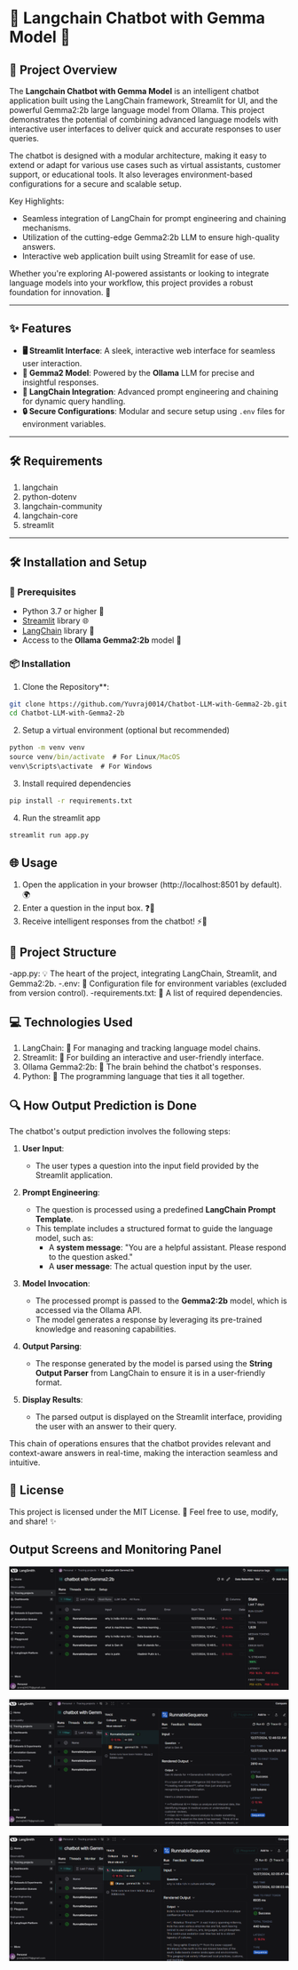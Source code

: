 # 🌟 Langchain Chatbot with Gemma Model 🌟

## 📖 Project Overview

The **Langchain Chatbot with Gemma Model** is an intelligent chatbot application built using the LangChain framework, Streamlit for UI, and the powerful Gemma2:2b large language model from Ollama. This project demonstrates the potential of combining advanced language models with interactive user interfaces to deliver quick and accurate responses to user queries.

The chatbot is designed with a modular architecture, making it easy to extend or adapt for various use cases such as virtual assistants, customer support, or educational tools. It also leverages environment-based configurations for a secure and scalable setup.

Key Highlights:
- Seamless integration of LangChain for prompt engineering and chaining mechanisms.
- Utilization of the cutting-edge Gemma2:2b LLM to ensure high-quality answers.
- Interactive web application built using Streamlit for ease of use.

Whether you're exploring AI-powered assistants or looking to integrate language models into your workflow, this project provides a robust foundation for innovation. 🌟

---

## ✨ Features

- **🖥️ Streamlit Interface**: A sleek, interactive web interface for seamless user interaction.  
- **🤖 Gemma2 Model**: Powered by the **Ollama** LLM for precise and insightful responses.  
- **🔗 LangChain Integration**: Advanced prompt engineering and chaining for dynamic query handling.  
- **🔒 Secure Configurations**: Modular and secure setup using `.env` files for environment variables.  

---

## 🛠️ Requirements
1. langchain
2. python-dotenv
3. langchain-community
4. langchain-core
5. streamlit

---

## 🛠️ Installation and Setup

### 🔑 Prerequisites

- Python 3.7 or higher 🐍  
- [Streamlit](https://streamlit.io/) library 🌐  
- [LangChain](https://langchain.com/) library 🔗  
- Access to the **Ollama Gemma2:2b** model 🤖  

### 📦 Installation

1. Clone the Repository**:
```bash
git clone https://github.com/Yuvraj0014/Chatbot-LLM-with-Gemma2-2b.git
cd Chatbot-LLM-with-Gemma2-2b
```

2. Setup a virtual environment (optional but recommended)
```cmd
python -m venv venv
source venv/bin/activate  # For Linux/MacOS
venv\Scripts\activate  # For Windows
```

3. Install required dependencies
```cmd
pip install -r requirements.txt
```

4. Run the streamlit app
```cmd
streamlit run app.py
```

## 🌐 Usage
1. Open the application in your browser (http://localhost:8501 by default). 🌍
2. Enter a question in the input box. ❓💬
3. Receive intelligent responses from the chatbot! ⚡🤖

## 📂 Project Structure
-app.py: 💡 The heart of the project, integrating LangChain, Streamlit, and Gemma2:2b.
-.env: 🔐 Configuration file for environment variables (excluded from version control).
-requirements.txt: 📜 A list of required dependencies.

## 💻 Technologies Used
1. LangChain: 🧠 For managing and tracking language model chains.
2. Streamlit: 🌟 For building an interactive and user-friendly interface.
3. Ollama Gemma2:2b: 🤖 The brain behind the chatbot's responses.
4. Python: 🐍 The programming language that ties it all together.

## 🔍 How Output Prediction is Done

The chatbot's output prediction involves the following steps:

1. **User Input**:
   - The user types a question into the input field provided by the Streamlit application.

2. **Prompt Engineering**:
   - The question is processed using a predefined **LangChain Prompt Template**. 
   - This template includes a structured format to guide the language model, such as:
     - A **system message**: "You are a helpful assistant. Please respond to the question asked."
     - A **user message**: The actual question input by the user.

3. **Model Invocation**:
   - The processed prompt is passed to the **Gemma2:2b** model, which is accessed via the Ollama API.
   - The model generates a response by leveraging its pre-trained knowledge and reasoning capabilities.

4. **Output Parsing**:
   - The response generated by the model is parsed using the **String Output Parser** from LangChain to ensure it is in a user-friendly format.

5. **Display Results**:
   - The parsed output is displayed on the Streamlit interface, providing the user with an answer to their query.

This chain of operations ensures that the chatbot provides relevant and context-aware answers in real-time, making the interaction seamless and intuitive.


## 📜 License
This project is licensed under the MIT License. 📝
Feel free to use, modify, and share! ✨

## Output Screens and Monitoring Panel

![alt text](image-2.png)

![alt text](image.png)

![alt text](image-1.png)
